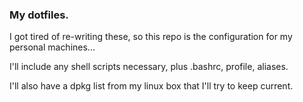 ### My dotfiles.


I got tired of re-writing these, so this repo is the configuration for my personal machines...

I'll include any shell scripts necessary, plus .bashrc, profile, aliases.

I'll also have a dpkg list from my linux box that I'll try to keep current.